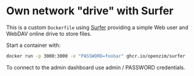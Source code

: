Own network "drive" with Surfer
===============================

This is a custom `Dockerfile` using
[Surfer](https://git.cloudron.io/cloudron/surfer) providing a simple
Web user and WebDAV online drive to store files.

Start a container with:
```bash
docker run -p 3000:3000 -e "PASSWORD=foobar" ghcr.io/openzim/surfer
```

To connect to the admin dashboard use admin / PASSWORD credentials.